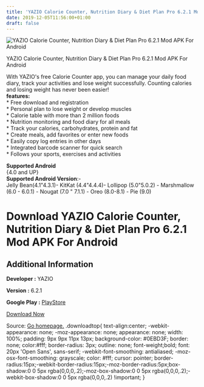 ```yaml
---
title: 'YAZIO Calorie Counter, Nutrition Diary & Diet Plan Pro 6.2.1 Mod APK For Android'
date: 2019-12-05T11:56:00+01:00
draft: false
---
```


![YAZIO Calorie Counter, Nutrition Diary & Diet Plan Pro 6.2.1 Mod APK For Android](https://i1.wp.com/apkhome.net/wp-content/uploads/2019/12/YAZIO-Calorie-Counter-Nutrition-Diary-Diet-Plan-Pro-6.2.1-Mod.png "YAZIO Calorie Counter, Nutrition Diary & Diet Plan Pro 6.2.1 Mod APK For Android")

  

YAZIO Calorie Counter, Nutrition Diary & Diet Plan Pro 6.2.1 Mod APK For Android

With YAZIO's free Calorie Counter app, you can manage your daily food diary, track your activities and lose weight successfully. Counting calories and losing weight has never been easier!  
**features:**  
\* Free download and registration  
\* Personal plan to lose weight or develop muscles  
\* Calorie table with more than 2 million foods  
\* Nutrition monitoring and food diary for all meals  
\* Track your calories, carbohydrates, protein and fat  
\* Create meals, add favorites or enter new foods  
\* Easily copy log entries in other days  
\* Integrated barcode scanner for quick search  
\* Follows your sports, exercises and activities

**Supported Android**  
{4.0 and UP}  
**Supported Android Version**:-  
Jelly Bean(4.1"4.3.1)- KitKat (4.4"4.4.4)- Lollipop (5.0"5.0.2) - Marshmallow (6.0 - 6.0.1) - Nougat (7.0 " 7.1.1) - Oreo (8.0-8.1) - Pie (9.0)

Download YAZIO Calorie Counter, Nutrition Diary & Diet Plan Pro 6.2.1 Mod APK For Android
=========================================================================================

Additional Information
----------------------

**Developer :** YAZIO

**Version :** 6.2.1

**Google Play :** [PlayStore](https://play.google.com/store/apps/details?id=com.yazio.android)

  

[Download Now](https://store4app.co/post/yazio-calorie-counter-nutrition-diary-amp-diet-plan-pro-6-2-1-mod-apk-for-android_1575542296)

  
Source: [Go homepage.](https://store4app.co/post/yazio-calorie-counter-nutrition-diary-amp-diet-plan-pro-6-2-1-mod-apk-for-android_1575542296) .downloadtop{ text-align:center; -webkit-appearance: none; -moz-appearance: none; appearance: none; width: 100%; padding: 9px 9px 11px 13px; background-color: #0EBD3F; border: none; color:#fff; border-radius: 3px; outline: none; font-weight;bold; font: 20px 'Open Sans', sans-serif; -webkit-font-smoothing: antialiased; -moz-osx-font-smoothing: grayscale; color: #fff; cursor: pointer; border-radius:15px;-webkit-border-radius:15px;-moz-border-radius:5px;box-shadow:0 0 5px rgba(0,0,0,.2);-moz-box-shadow:0 0 5px rgba(0,0,0,.2);-webkit-box-shadow:0 0 5px rgba(0,0,0,.2) !important; }